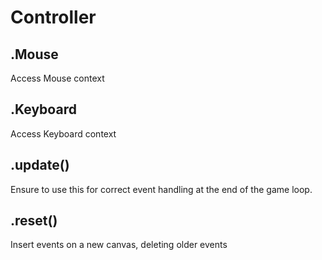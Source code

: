 # Controller

## .Mouse

Access Mouse context

## .Keyboard

Access Keyboard context

## .update()

Ensure to use this for correct event handling at the end of the game loop.

## .reset()

Insert events on a new canvas, deleting older events
